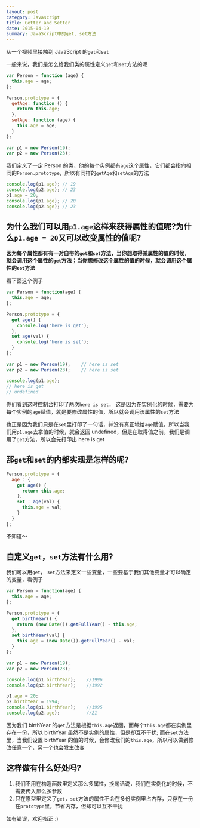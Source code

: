 ```yaml
---
layout: post
category: Javascript
title: Getter and Setter
date: 2015-04-19
summary: JavaScript中的get, set方法
---
```


从一个视频里接触到 JavaScript 的`get`和`set`

一般来说，我们是怎么给我们类的属性定义`get`和`set`方法的呢

```javascript
var Person = function (age) {
  this.age = age;
};
 
Person.prototype = {
  getAge: function () {
    return this.age;
  },
  setAge: function (age) {
    this.age = age;
  }
};
  
var p1 = new Person(19);
var p2 = new Person(23);
```

我们定义了一定 Person 的类，他的每个实例都有`age`这个属性，它们都会指向相同的`Person.prototype`，所以有同样的`getAge`和`setAge`的方法

```javascript
console.log(p1.age); // 19
console.log(p2.age); // 23
p1.age = 20;
console.log(p1.age); // 20
console.log(p2.age); // 23
```

## 为什么我们可以用`p1.age`这样来获得属性的值呢?为什么`p1.age = 20`又可以改变属性的值呢?

**因为每个属性都有有一对自带的`get`和`set`方法，当你想取得某属性的值的时候，就会调用这个属性的`get`方法；当你想修改这个属性的值的时候，就会调用这个属性的`set`方法**

看下面这个例子

```javascript
var Person = function(age) {
  this.age = age;
};
 
Person.prototype = {
  get age() {
    console.log('here is get');
  },
  set age(val) {
    console.log('here is set');
  }
};
  
var p1 = new Person(19);    // here is set 
var p2 = new Person(23);    // here is set
 
console.log(p1.age);
// here is get
// undefined
```

你们看到这时控制台打印了两次`here is set`， 这是因为在实例化的时候，需要为每个实例的`age`赋值，就是要修改属性的值，所以就会调用该属性的`set`方法

也正是因为我们只是在`set`里打印了一句话，并没有真正地给`age`赋值，所以当我们用`p1.age`去拿值的时候，就会返回 undefined，但是在取得值之前，我们是调用了`get`方法，所以会先打印出 here is get

## 那`get`和`set`的内部实现是怎样的呢?

```javascript
Person.prototype = {
  age : {
    get age() {
      return this.age;
    },
    set : age(val) {
      this.age = val;
    }
  }
};
```

不知道～

## 自定义`get`，`set`方法有什么用?

我们可以用`get`， `set`方法来定义一些变量，一些要基于我们其他变量才可以确定的变量，看例子

```javascript
var Person = function(age) {
  this.age = age;
};
 
Person.prototype = {
  get birthYear() {
    return (new Date()).getFullYear() - this.age;
  },
  set birthYear(val) {
    this.age = (new Date()).getFullYear() - val;
  }
};
  
var p1 = new Person(19);    
var p2 = new Person(23);
   
console.log(p1.birthYear);    //1996
console.log(p2.birthYear);    //1992

p1.age = 20;
p2.birthYear = 1994;
console.log(p1.birthYear);    //1995
console.log(p2.age);          //21
```

因为我们 birthYear 的`get`方法是根据`this.age`返回，而每个`this.age`都在实例里存在一份，所以 birthYear 虽然不是实例的属性，但是却互不干扰; 而在`set`方法里，当我们设置 birthYear 的值的时候，会修改我们的`this.age`，所以可以做到修改任意一个，另一个也会发生改变

## 这样做有什么好处吗?

1. 我们不用在构造函数里定义那么多属性，换句话说，我们在实例化的时候，不需要传入那么多参数
2. 只在原型里定义了`get`，`set`方法的属性不会在多份实例里占内存，只存在一份在`prototype`里，节省内存，但却可以互不干扰


如有错误，欢迎指正 :)
